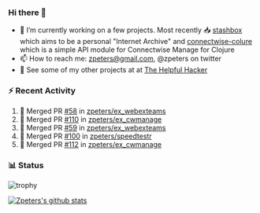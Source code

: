 ### Hi there 👋


- 🔭 I’m currently working on a few projects.  Most recently :inbox_tray: [stashbox](https://github.com/zpeters/stashbox) which aims to be a personal "Internet Archive" and [connectwise-colure](https://github.com/zpeters/connectwise-clojure) which is a simple API module for Connectwise Manage for Clojure
- 📫 How to reach me: zpeters@gmail.com, @zpeters on twitter
- 👋 See some of my other projects at at [The Helpful Hacker](https://thehelpfulhacker.net)

### :zap: Recent Activity

<!--START_SECTION:activity-->
1. 🎉 Merged PR [#58](https://github.com/zpeters/ex_webexteams/pull/58) in [zpeters/ex_webexteams](https://github.com/zpeters/ex_webexteams)
2. 🎉 Merged PR [#110](https://github.com/zpeters/ex_cwmanage/pull/110) in [zpeters/ex_cwmanage](https://github.com/zpeters/ex_cwmanage)
3. 🎉 Merged PR [#59](https://github.com/zpeters/ex_webexteams/pull/59) in [zpeters/ex_webexteams](https://github.com/zpeters/ex_webexteams)
4. 🎉 Merged PR [#100](https://github.com/zpeters/speedtestr/pull/100) in [zpeters/speedtestr](https://github.com/zpeters/speedtestr)
5. 🎉 Merged PR [#112](https://github.com/zpeters/ex_cwmanage/pull/112) in [zpeters/ex_cwmanage](https://github.com/zpeters/ex_cwmanage)
<!--END_SECTION:activity-->

### :bar_chart: Status

![trophy](https://github-profile-trophy.vercel.app/?username=zpeters)

[![Zpeters's github stats](https://github-readme-stats.vercel.app/api?username=zpeters)](https://github.com/zpeters/github-readme-stats&show_icons=true)
